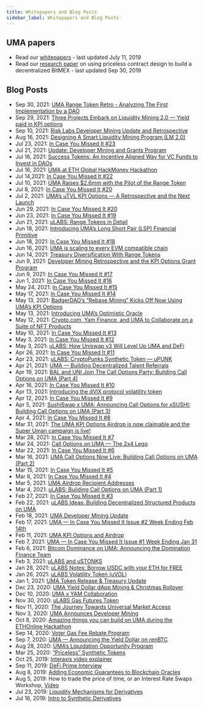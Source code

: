 ```yaml
---
title: Whitepapers and Blog Posts
sidebar_label: Whitepapers and Blog Posts
---
```


## UMA papers

- Read our [whitepapers](https://github.com/UMAprotocol/whitepaper) - last updated July 11, 2019
- Read our [research paper](https://twitter.com/UMAprotocol/status/1179045704918011906) on using priceless contract design to build a decentralized BitMEX - last updated Sep 30, 2019

## Blog Posts

- Sep 30, 2021: [UMA Range Token Retro - Analyzing The First Implementation by a DAO](https://github.com/UMAprotocol/docs/edit/docs-site-update-1/docs/community/blog-posts.md)
- Sep 29, 2021: [Three Projects Embark on Liquidity Mining 2.0 — Yield paid in KPI options](https://medium.com/uma-project/state-of-kpi-liquidity-mining-40cbdec79ea8)
- Sep 10, 2021: [Risk Labs Developer Mining Update and Retrospective](https://medium.com/uma-project/risk-labs-developer-mining-update-and-retrospective-ec9dfe2cff28)
- Aug 16, 2021: [Designing A Smart Liquidity Mining Program (LM 2.0)](https://medium.com/uma-project/designing-a-smart-liquidity-mining-program-lm-2-0-d46072a11cfd)
- Jul 23, 2021: [In Case You Missed It #23](https://medium.com/uma-project/icymi-23-a078865b9355)
- Jul 21, 2021: [Update: Developer Mining and Grants Program](https://medium.com/uma-project/update-developer-mining-and-grants-program-77b7521fdde5)
- Jul 16, 2021: [Success Tokens: An Incentive Aligned Way for VC Funds to Invest in DAOs](https://medium.com/uma-project/success-tokens-an-incentive-aligned-way-for-vc-funds-to-invest-in-daos-1e8b8244f2f4)
- Jul 16, 2021: [UMA at ETH Global HackMoney Hackathon](https://medium.com/uma-project/uma-at-eth-global-hackmoney-hackathon-5aaa9d290990)
- Jul 14,2021: [In Case You Missed It #22](https://medium.com/uma-project/icymi-22-1229cb2c211e)
- Jul 10, 2021: [UMA Raises $2.6mm with the Pilot of the Range Token](https://medium.com/uma-project/uma-raises-2-6mm-in-the-pilot-of-the-range-token-de5be578fa5e)
- Jul 8, 2021: [In Case You Missed It #20](https://medium.com/uma-project/icymi-21-8eac3967ac07)
- Jul 2, 2021: [UMA’s uTVL KPI Options — A Retrospective and the Next Launch](https://medium.com/uma-project/umas-utvl-kpi-options-a-retrospective-and-the-next-launch-169473209335)
- Jun 29, 2021: [In Case You Missed It #20](https://medium.com/uma-project/icymi-20-f03da1fbb50f)
- Jun 23, 2021: [In Case You Missed It #19](https://medium.com/uma-project/icymi-19-cd1651a0102)
- Jun 21, 2021: [uLABS: Range Tokens in Detail](https://medium.com/uma-project/ulabs-range-tokens-in-detail-f24ceffdf90b)
- Jun 18, 2021: [Introducing UMA’s Long Short Pair (LSP) Financial Primitive](https://medium.com/uma-project/introducing-umas-long-short-pair-lsp-financial-primitive-84596803864f)
- Jun 18, 2021: [In Case You Missed It #18](https://medium.com/uma-project/icmy-18-c7a7c94c91ab)
- Jun 16, 2021: [UMA is scaling to every EVM compatible chain](https://medium.com/uma-project/uma-is-scaling-to-every-evm-compatible-chain-18ca2404698d)
- Jun 14, 2021: [Treasury Diversification With Range Tokens](https://medium.com/uma-project/treasury-diversification-with-range-tokens-145d4b12614e)
- Jun 9, 2021: [Developer Mining Retrospective and the KPI Options Grant Program](https://medium.com/uma-project/developer-mining-retrospective-and-the-kpi-options-grant-program-81f4c9eef7d6)
- Jun 9, 2021: [In Case You Missed It #17](https://medium.com/uma-project/icymi-17-a1655ac0e2e7)
- Jun 1, 2021: [In Case You Missed It #16](https://medium.com/uma-project/icymi-16-757a4ae858b9)
- May 24, 2021: [In Case You Missed It #15](https://medium.com/uma-project/icymi-15-f7772afb7e5d)
- May 17, 2021: [In Case You Missed It #14](https://medium.com/uma-project/icymi-14-552dbbee6566)
- May 13, 2021: [BadgerDAO’s “Rebase Mining” Kicks Off Now Using UMA’s KPI Options](https://medium.com/uma-project/badgerdaos-rebase-mining-kicks-off-now-using-uma-s-kpi-options-cd75f71dc1fa)
- May 13, 2021: [Introducing UMA’s Optimistic Oracle](https://medium.com/uma-project/introducing-umas-optimistic-oracle-d92ce5d1a4bc)
- May 12, 2021: [Crypto.com, Yam Finance, and UMA to Collaborate on a Suite of NFT Products](https://medium.com/uma-project/crypto-com-yam-finance-and-uma-to-collaborate-on-a-suite-of-nft-products-b58a77526a81)
- May 10, 2021: [In Case You Missed It #13](https://medium.com/uma-project/icymi-13-282216414174)
- May 3, 2021: [In Case You Missed It #12](https://medium.com/uma-project/icymi-12-6f3ff0a3deae)
- May 3, 2021: [uLABS: How Uniswap v3 Will Level Up UMA and DeFi](https://medium.com/uma-project/ulabs-how-uniswap-v3-will-level-up-uma-and-defi-f8683316460f)
- Apr 26, 2021: [In Case You Missed It #11](https://medium.com/uma-project/icymi-11-9af3b2b2f7ee)
- Apr 23, 2021: [uLABS: CryptoPunks Synthetic Token — uPUNK](https://medium.com/uma-project/ulabs-cryptopunks-synthetic-token-upunk-25d9d97600c3)
- Apr 21, 2021: [UMA — Building Decentralized Talent Referrals](https://medium.com/uma-project/talent-referral-options-program-170bc347542a)
- Apr 19, 2021: [BAL and UNI Join The Call Options Party: Building Call Options on UMA (Part 4)](https://medium.com/uma-project/bal-and-uni-join-the-call-options-party-eed7965df9d1)
- Apr 16, 2021: [In Case You Missed It #10](https://medium.com/uma-project/icymi-10-d1c6bcd84b0)
- Apr 13, 2021: [Introducing the dVIX protocol volatility token](https://medium.com/uma-project/introducing-the-dvix-protocol-volatility-tokens-90c164ffc4a5)
- Apr 12, 2021: [In Case You Missed It #9](https://medium.com/uma-project/icymi-9-96550a8c9fdf)
- Apr 5, 2021: [SushiSwap x UMA: Announcing Call Options for xSUSHI: Building Call Options on UMA (Part 3)](https://medium.com/uma-project/sushiswap-x-uma-announcing-call-options-for-xsushi-4770b89f68dd)
- Apr 4, 2021: [In Case You Missed It #8](https://medium.com/uma-project/icymi-8-38f2d3560239)
- Mar 31, 2021: [The UMA KPI Options Airdrop is now claimable and the Super Uman campaign is live!](https://medium.com/uma-project/the-uma-kpi-options-airdrop-is-now-claimable-and-the-super-uman-campaign-is-live-7e9baa5c1669)
- Mar 28, 2021: [In Case You Missed It #7](https://medium.com/uma-project/icymi-7-f2a0da92cd4f)
- Mar 24, 2021: [Call Options on UMA — The 2x4 Lego](https://medium.com/uma-project/call-options-on-uma-the-2x4-lego-3b63e0d489f3)
- Mar 22, 2021: [In Case You Missed It #6](https://medium.com/uma-project/in-case-you-missed-it-6-42c0385e396)
- Mar 16, 2021: [UMA Call Options Now Live: Building Call Options on UMA (Part 2)](https://medium.com/uma-project/uma-call-options-now-live-da8dcf080319)
- Mar 15, 2021: [In Case You Missed It #5](https://medium.com/uma-project/in-case-you-missed-it-5-6fa2222d9d06)
- Mar 6, 2021: [In Case You Missed It #4](https://medium.com/uma-project/icymi-4-daff230fb544)
- Mar 5, 2021: [UMA Airdrop Recipient Addresses](https://medium.com/uma-project/uma-airdrop-recipient-addresses-a9ba41dfadc2)
- Mar 4, 2021: [uLABS: Building Call Options on UMA (Part 1)](https://medium.com/uma-project/ulabs-building-call-options-on-uma-part-1-efd3188714c5)
- Feb 27, 2021: [In Case You Missed It #3](https://medium.com/uma-project/in-case-you-missed-it-3-42a530ac131f)
- Feb 22, 2021: [uLABS Ideas: Building Decentralized Structured Products on UMA](https://medium.com/uma-project/ulabs-ideas-building-decentralized-structured-products-on-uma-973074098021)
- Feb 18, 2021: [UMA Developer Mining Update](https://medium.com/uma-project/uma-developer-mining-update-3c635d502fe1)
- Feb 17, 2021: [UMA — In Case You Missed It Issue #2 Week Ending Feb 14th](https://medium.com/uma-project/uma-in-case-you-missed-it-issue-2-week-ending-feb-14th-2ba1ca965030)
- Feb 11, 2021: [UMA KPI Options and Airdrop](https://medium.com/uma-project/uma-kpi-options-and-airdrop-bae86be16ce4)
- Feb 7, 2021: [UMA — In Case You Missed It Issue #1 Week Ending Jan 31](https://medium.com/uma-project/in-case-you-missed-it-c04d62187063)
- Feb 6, 2021: [Bitcoin Dominance on UMA: Announcing the Domination Finance Team](https://medium.com/uma-project/bitcoin-dominance-on-uma-announcing-the-domination-finance-team-e2d8501a1f82)
- Feb 3, 2021: [uLABS and uSTONKS](https://medium.com/uma-project/ulabs-and-ustonks-7a6ba1ed8eb3)
- Jan 28, 2021: [uLABS Notes: Borrow USDC with your ETH for FREE](https://medium.com/uma-project/ulabs-notes-borrow-usdc-with-your-eth-for-free-ab687991728f)
- Jan 26, 2021: [uLABS Volatility Token (uVOL)](https://medium.com/uma-project/ulabs-volatility-token-uvol-58fe5173dc22)
- Jan 1, 2021: [UMA Token Release & Treasury Update](https://medium.com/uma-project/uma-token-release-treasury-update-b33867f534c9)
- Dec 23, 2020: [UMA Yield Dollar dApp Mining & Christmas Rollover](https://medium.com/uma-project/uma-yield-dollar-dapp-mining-christmas-rollover-e2c07396e7f)
- Dec 10, 2020: [UMA x YAM Collaboration](https://medium.com/uma-project/uma-x-yam-collaboration-d43b00cbaa41)
- Nov 30, 2020: [uLABS Gas Futures Token](https://medium.com/uma-project/ulabs-gas-futures-token-9f51682778dd)
- Nov 11, 2020: [The Journey Towards Universal Market Access](https://medium.com/uma-project/the-journey-towards-universal-market-access-94e627aff775)
- Nov 3, 2020: [UMA Announces Developer Mining](https://medium.com/uma-project/uma-announces-developer-mining-6f6fe15d5604)
- Oct 8, 2020: [Amazing things you can build on UMA during the ETHOnline Hackathon](https://medium.com/uma-project/amazing-things-you-can-build-on-uma-during-the-ethonline-hackathon-46688d1d23e6)
- Sep 14, 2020: [Voter Gas Fee Rebate Program](https://medium.com/uma-project/voter-gas-fee-rebate-program-f9cce3391cb5)
- Sep 7, 2020: [UMA — Announcing the Yield Dollar on renBTC](https://medium.com/uma-project/uma-announcing-the-yield-dollar-on-renbtc-440a1ed0c5d5)
- Aug 28, 2020: [UMA’s Liquidation Opportunity Program](https://medium.com/uma-project/umas-liquidation-opportunity-program-c1cad00d0396)
- Mar 25, 2020: [“Priceless” Synthetic Tokens](https://medium.com/uma-project/priceless-synthetic-tokens-f28e6452c18b)
- Oct 25, 2019: [Interaxis video explainer](https://www.youtube.com/watch?v=eiQckeh4szU)
- Sep 11, 2019: [DeFi Prime Interview](https://defiprime.com/uma)
- Aug 8, 2019: [Adding Economic Guarantees to Blockchain Oracles](https://medium.com/uma-project/umas-data-verification-mechanism-3c5342759eb8)
- Aug 5, 2019: How to trade the price of time, or an Interest Rate Swaps Workshop, [Video](https://youtu.be/TRITa2JJIyU)
- Jul 23, 2019: [Liquidity Mechanisms for Derivatives](https://medium.com/uma-project/liquidity-mechanisms-for-derivatives-5568cc688b57)
- Jul 16, 2019: [Intro to Synthetic Derivatives](https://medium.com/uma-project/intro-to-blockchain-based-synthetic-derivatives-d3a61f3e6e79)
